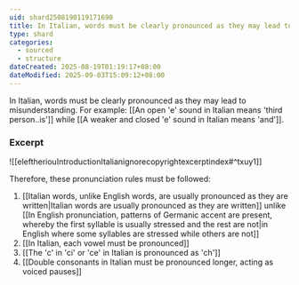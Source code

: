 ```yaml
---
uid: shard2508190119171690
title: In Italian, words must be clearly pronounced as they may lead to misunderstanding
type: shard
categories:
  - sourced
  - structure
dateCreated: 2025-08-19T01:19:17+08:00
dateModified: 2025-09-03T15:09:12+08:00
---
```

In Italian, words must be clearly pronounced as they may lead to misunderstanding. For example: [[An open 'e' sound in Italian means 'third person..is']] while [[A weaker and closed 'e' sound in Italian means 'and']]. 

### Excerpt
![[eleftheriouIntroductionItalianignorecopyrightexcerptindex#^txuy1]]

Therefore, these pronunciation rules must be followed:
1. [[Italian words, unlike English words, are usually pronounced as they are written|Italian words are usually pronounced as they are written]] unlike [[In English pronunciation, patterns of Germanic accent are present, whereby the first syllable is usually stressed and the rest are not|in English where some syllables are stressed while others are not]]
2. [[In Italian, each vowel must be pronounced]]
3. [[The 'c' in 'ci' or 'ce' in Italian is pronounced as 'ch']]
4. [[Double consonants in Italian must be pronounced longer, acting as voiced pauses]]